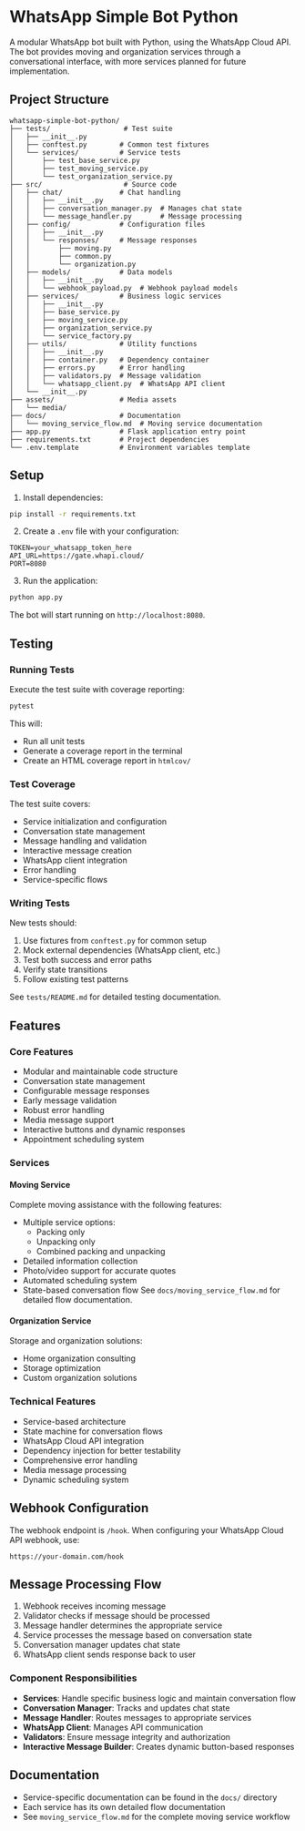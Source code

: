 # WhatsApp Simple Bot Python

A modular WhatsApp bot built with Python, using the WhatsApp Cloud API. The bot provides moving and organization services through a conversational interface, with more services planned for future implementation.

## Project Structure

```
whatsapp-simple-bot-python/
├── tests/                  # Test suite
│   ├── __init__.py
│   ├── conftest.py        # Common test fixtures
│   └── services/          # Service tests
│       ├── test_base_service.py
│       ├── test_moving_service.py
│       └── test_organization_service.py
├── src/                    # Source code
│   ├── chat/              # Chat handling
│   │   ├── __init__.py
│   │   ├── conversation_manager.py  # Manages chat state
│   │   └── message_handler.py       # Message processing
│   ├── config/            # Configuration files
│   │   ├── __init__.py
│   │   └── responses/     # Message responses
│   │       ├── moving.py
│   │       ├── common.py
│   │       └── organization.py
│   ├── models/            # Data models
│   │   ├── __init__.py
│   │   └── webhook_payload.py  # Webhook payload models
│   ├── services/          # Business logic services
│   │   ├── __init__.py
│   │   ├── base_service.py
│   │   ├── moving_service.py
│   │   ├── organization_service.py
│   │   └── service_factory.py
│   ├── utils/             # Utility functions
│   │   ├── __init__.py
│   │   ├── container.py   # Dependency container
│   │   ├── errors.py      # Error handling
│   │   ├── validators.py  # Message validation
│   │   └── whatsapp_client.py  # WhatsApp API client
│   └── __init__.py
├── assets/                # Media assets
│   └── media/            
├── docs/                  # Documentation
│   └── moving_service_flow.md  # Moving service documentation
├── app.py                 # Flask application entry point
├── requirements.txt       # Project dependencies
└── .env.template          # Environment variables template
```

## Setup

1. Install dependencies:
```bash
pip install -r requirements.txt
```

2. Create a `.env` file with your configuration:
```env
TOKEN=your_whatsapp_token_here
API_URL=https://gate.whapi.cloud/
PORT=8080
```

3. Run the application:
```bash
python app.py
```

The bot will start running on `http://localhost:8080`.

## Testing

### Running Tests

Execute the test suite with coverage reporting:
```bash
pytest
```

This will:
- Run all unit tests
- Generate a coverage report in the terminal
- Create an HTML coverage report in `htmlcov/`

### Test Coverage

The test suite covers:
- Service initialization and configuration
- Conversation state management
- Message handling and validation
- Interactive message creation
- WhatsApp client integration
- Error handling
- Service-specific flows

### Writing Tests

New tests should:
1. Use fixtures from `conftest.py` for common setup
2. Mock external dependencies (WhatsApp client, etc.)
3. Test both success and error paths
4. Verify state transitions
5. Follow existing test patterns

See `tests/README.md` for detailed testing documentation.

## Features

### Core Features
- Modular and maintainable code structure
- Conversation state management
- Configurable message responses
- Early message validation
- Robust error handling
- Media message support
- Interactive buttons and dynamic responses
- Appointment scheduling system

### Services

#### Moving Service
Complete moving assistance with the following features:
- Multiple service options:
  - Packing only
  - Unpacking only
  - Combined packing and unpacking
- Detailed information collection
- Photo/video support for accurate quotes
- Automated scheduling system
- State-based conversation flow
See `docs/moving_service_flow.md` for detailed flow documentation.

#### Organization Service
Storage and organization solutions:
- Home organization consulting
- Storage optimization
- Custom organization solutions

### Technical Features
- Service-based architecture
- State machine for conversation flows
- WhatsApp Cloud API integration
- Dependency injection for better testability
- Comprehensive error handling
- Media message processing
- Dynamic scheduling system

## Webhook Configuration

The webhook endpoint is `/hook`. When configuring your WhatsApp Cloud API webhook, use:
```
https://your-domain.com/hook
```

## Message Processing Flow

1. Webhook receives incoming message
2. Validator checks if message should be processed
3. Message handler determines the appropriate service
4. Service processes the message based on conversation state
5. Conversation manager updates chat state
6. WhatsApp client sends response back to user

### Component Responsibilities

- **Services**: Handle specific business logic and maintain conversation flow
- **Conversation Manager**: Tracks and updates chat state
- **Message Handler**: Routes messages to appropriate services
- **WhatsApp Client**: Manages API communication
- **Validators**: Ensure message integrity and authorization
- **Interactive Message Builder**: Creates dynamic button-based responses

## Documentation

- Service-specific documentation can be found in the `docs/` directory
- Each service has its own detailed flow documentation
- See `moving_service_flow.md` for the complete moving service workflow
